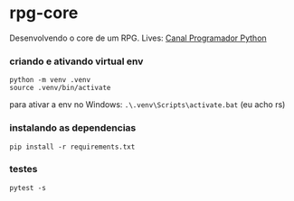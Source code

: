 # rpg-core

Desenvolvendo o core de um RPG. Lives: [Canal Programador Python](https://youtube.com/@ProgramadorPython)

### criando e ativando virtual env
```
python -m venv .venv
source .venv/bin/activate
```
para ativar a env no Windows: `.\.venv\Scripts\activate.bat` (eu acho rs)

### instalando as dependencias
```
pip install -r requirements.txt
```

### testes
```
pytest -s
```